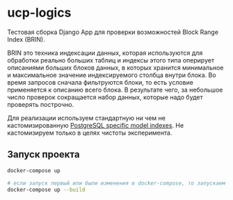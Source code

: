 # ucp-logics

Тестовая сборка Django App для проверки возможностей Block Range Index (BRIN).

BRIN это техника индексации данных, которая используются для обработки реально больших таблиц и индексы этого типа оперирует описаниями больших блоков данных, в которых хранится минимальное и максимальное значение индексируемого столбца внутри блока. Во время запросов сначала фильтруются блоки, то есть условие применяется к описанию всего блока. В результате чего, за небольшое число проверок сокращается набор данных, которые надо будет проверять построчно.

Для реализации используем стандартную ни чем не кастомизированную [PostgreSQL specific model indexes](https://docs.djangoproject.com/en/3.2/ref/contrib/postgres/indexes/#brinindex). Не кастомизируем только в целях чистоты эксперимента.

## Запуск проекта

```bash
docker-compose up

# если запуск первый или были изменения в docker-compose, то запускаем с ключом --build
docker-compose up --build
```